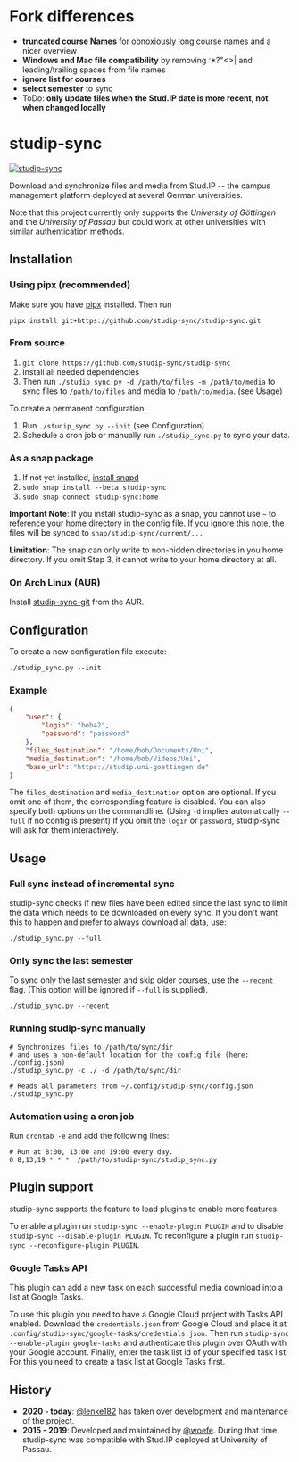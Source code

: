 # Fork differences

- **truncated course Names** for obnoxiously long course names and a nicer overview
- **Windows and Mac file compatibility** by removing \:*?"<>| and leading/trailing spaces from file names
- **ignore list for courses**
- **select semester** to sync
- ToDo: **only update files when the Stud.IP date is more recent, not when changed locally**

# studip-sync

[![studip-sync](https://snapcraft.io/studip-sync/badge.svg)](https://snapcraft.io/studip-sync)

Download and synchronize files and media from Stud.IP -- the campus management platform deployed at several German universities.

Note that this project currently only supports the *University of Göttingen* and the *University of Passau* but 
could work at other universities with similar authentication methods.

## Installation

### Using pipx (recommended)
Make sure you have [pipx](https://pipx.pypa.io) installed.
Then run
```shell
pipx install git+https://github.com/studip-sync/studip-sync.git
```

### From source

1. `git clone https://github.com/studip-sync/studip-sync`
2. Install all needed dependencies
3. Then run `./studip_sync.py -d /path/to/files -m /path/to/media` to sync files to `/path/to/files` and media to `/path/to/media`. (see Usage)

To create a permanent configuration:

1. Run `./studip_sync.py --init` (see Configuration)
2. Schedule a cron job or manually run `./studip_sync.py` to sync your data.

### As a snap package

1. If not yet installed, [install snapd](https://docs.snapcraft.io/core/install)
2. `sudo snap install --beta studip-sync`
3. `sudo snap connect studip-sync:home`

**Important Note**: If you install studip-sync as a snap, you cannot use `~` to reference your home directory in the
config file. If you ignore this note, the files will be synced to `snap/studip-sync/current/...`

**Limitation**: The snap can only write to non-hidden directories in you home directory. If you omit Step 3, it cannot
write to your home directory at all.

### On Arch Linux (AUR)
Install [studip-sync-git](https://aur.archlinux.org/packages/studip-sync-git/) from the AUR.

## Configuration

To create a new configuration file execute:

```shell
./studip_sync.py --init
```

### Example

```json
{
    "user": {
        "login": "bob42",
        "password": "password"
    },
    "files_destination": "/home/bob/Documents/Uni",
    "media_destination": "/home/bob/Videos/Uni",
    "base_url": "https://studip.uni-goettingen.de"
}

```

The `files_destination` and `media_destination` option are optional. If you omit one of them, the corresponding feature is disabled. You can also specify both options on the commandline. (Using `-d` implies automatically `--full` if no config is present)
If you omit the `login` or `password`, studip-sync will ask for them interactively.

## Usage

### Full sync instead of incremental sync

studip-sync checks if new files have been edited since the last sync to limit the data which needs to be downloaded on every sync.
If you don't want this to happen and prefer to always download all data, use:
```shell
./studip_sync.py --full
```

### Only sync the last semester

To sync only the last semester and skip older courses, use the `--recent` flag. (This option will be ignored if `--full` is supplied).
```shell
./studip_sync.py --recent
```

### Running studip-sync manually
```shell
# Synchronizes files to /path/to/sync/dir
# and uses a non-default location for the config file (here: ./config.json)
./studip_sync.py -c ./ -d /path/to/sync/dir

# Reads all parameters from ~/.config/studip-sync/config.json
./studip_sync.py
```

### Automation using a cron job
Run `crontab -e` and add the following lines:
```
# Run at 8:00, 13:00 and 19:00 every day.
0 8,13,19 * * *  /path/to/studip-sync/studip_sync.py
```


## Plugin support

studip-sync supports the feature to load plugins to enable more features.

To enable a plugin run `studip-sync --enable-plugin PLUGIN` and to disable `studip-sync --disable-plugin PLUGIN`.
To reconfigure a plugin run `studip-sync --reconfigure-plugin PLUGIN`.

### Google Tasks API

This plugin can add a new task on each successful media download into a list at Google Tasks. 

To use this plugin you need to have a Google Cloud project with Tasks API enabled.
Download the `credentials.json` from Google Cloud and place it at `.config/studip-sync/google-tasks/credentials.json`.
Then run `studip-sync --enable-plugin google-tasks` and authenticate this plugin over OAuth with your Google account.
Finally, enter the task list id of your specified task list. For this you need to create a task list at Google Tasks first.


## History
* **2020 - today**: [@lenke182](https://github.com/lenke182) has taken over development and maintenance of the project.
* **2015 - 2019**: Developed and maintained by [@woefe](https://github.com/woefe). During that time studip-sync was compatible with Stud.IP deployed at University of Passau.

